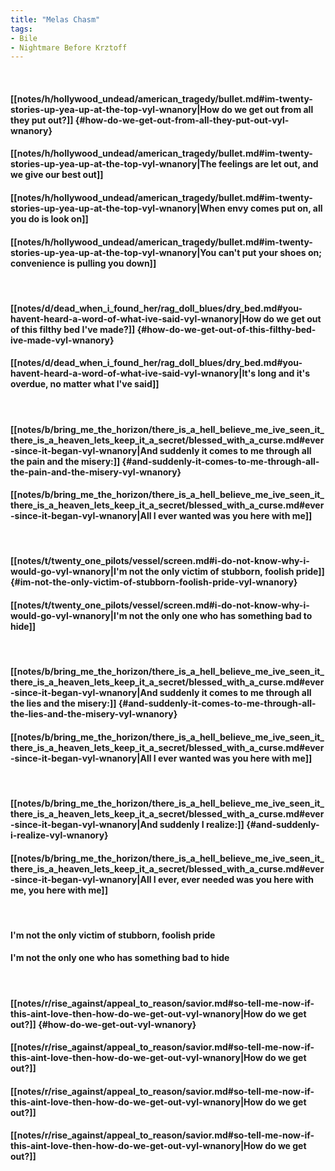 ```yaml
---
title: "Melas Chasm"
tags:
- Bile
- Nightmare Before Krztoff
---
```

&nbsp;
#### [[notes/h/hollywood_undead/american_tragedy/bullet.md#im-twenty-stories-up-yea-up-at-the-top-vyl-wnanory|How do we get out from all they put out?]] {#how-do-we-get-out-from-all-they-put-out-vyl-wnanory}
#### [[notes/h/hollywood_undead/american_tragedy/bullet.md#im-twenty-stories-up-yea-up-at-the-top-vyl-wnanory|The feelings are let out, and we give our best out]]
#### [[notes/h/hollywood_undead/american_tragedy/bullet.md#im-twenty-stories-up-yea-up-at-the-top-vyl-wnanory|When envy comes put on, all you do is look on]]
#### [[notes/h/hollywood_undead/american_tragedy/bullet.md#im-twenty-stories-up-yea-up-at-the-top-vyl-wnanory|You can't put your shoes on; convenience is pulling you down]]
&nbsp;
#### [[notes/d/dead_when_i_found_her/rag_doll_blues/dry_bed.md#you-havent-heard-a-word-of-what-ive-said-vyl-wnanory|How do we get out of this filthy bed I've made?]] {#how-do-we-get-out-of-this-filthy-bed-ive-made-vyl-wnanory}
#### [[notes/d/dead_when_i_found_her/rag_doll_blues/dry_bed.md#you-havent-heard-a-word-of-what-ive-said-vyl-wnanory|It's long and it's overdue, no matter what I've said]]
&nbsp;
#### [[notes/b/bring_me_the_horizon/there_is_a_hell_believe_me_ive_seen_it_there_is_a_heaven_lets_keep_it_a_secret/blessed_with_a_curse.md#ever-since-it-began-vyl-wnanory|And suddenly it comes to me through all the pain and the misery:]] {#and-suddenly-it-comes-to-me-through-all-the-pain-and-the-misery-vyl-wnanory}
#### [[notes/b/bring_me_the_horizon/there_is_a_hell_believe_me_ive_seen_it_there_is_a_heaven_lets_keep_it_a_secret/blessed_with_a_curse.md#ever-since-it-began-vyl-wnanory|All I ever wanted was you here with me]]
&nbsp;
#### [[notes/t/twenty_one_pilots/vessel/screen.md#i-do-not-know-why-i-would-go-vyl-wnanory|I'm not the only victim of stubborn, foolish pride]] {#im-not-the-only-victim-of-stubborn-foolish-pride-vyl-wnanory}
#### [[notes/t/twenty_one_pilots/vessel/screen.md#i-do-not-know-why-i-would-go-vyl-wnanory|I'm not the only one who has something bad to hide]]
&nbsp;
#### [[notes/b/bring_me_the_horizon/there_is_a_hell_believe_me_ive_seen_it_there_is_a_heaven_lets_keep_it_a_secret/blessed_with_a_curse.md#ever-since-it-began-vyl-wnanory|And suddenly it comes to me through all the lies and the misery:]] {#and-suddenly-it-comes-to-me-through-all-the-lies-and-the-misery-vyl-wnanory}
#### [[notes/b/bring_me_the_horizon/there_is_a_hell_believe_me_ive_seen_it_there_is_a_heaven_lets_keep_it_a_secret/blessed_with_a_curse.md#ever-since-it-began-vyl-wnanory|All I ever wanted was you here with me]]
&nbsp;
#### [[notes/b/bring_me_the_horizon/there_is_a_hell_believe_me_ive_seen_it_there_is_a_heaven_lets_keep_it_a_secret/blessed_with_a_curse.md#ever-since-it-began-vyl-wnanory|And suddenly I realize:]] {#and-suddenly-i-realize-vyl-wnanory}
#### [[notes/b/bring_me_the_horizon/there_is_a_hell_believe_me_ive_seen_it_there_is_a_heaven_lets_keep_it_a_secret/blessed_with_a_curse.md#ever-since-it-began-vyl-wnanory|All I ever, ever needed was you here with me, you here with me]]
&nbsp;
#### I'm not the only victim of stubborn, foolish pride
#### I'm not the only one who has something bad to hide
&nbsp;
#### [[notes/r/rise_against/appeal_to_reason/savior.md#so-tell-me-now-if-this-aint-love-then-how-do-we-get-out-vyl-wnanory|How do we get out?]] {#how-do-we-get-out-vyl-wnanory}
#### [[notes/r/rise_against/appeal_to_reason/savior.md#so-tell-me-now-if-this-aint-love-then-how-do-we-get-out-vyl-wnanory|How do we get out?]]
#### [[notes/r/rise_against/appeal_to_reason/savior.md#so-tell-me-now-if-this-aint-love-then-how-do-we-get-out-vyl-wnanory|How do we get out?]]
#### [[notes/r/rise_against/appeal_to_reason/savior.md#so-tell-me-now-if-this-aint-love-then-how-do-we-get-out-vyl-wnanory|How do we get out?]]
